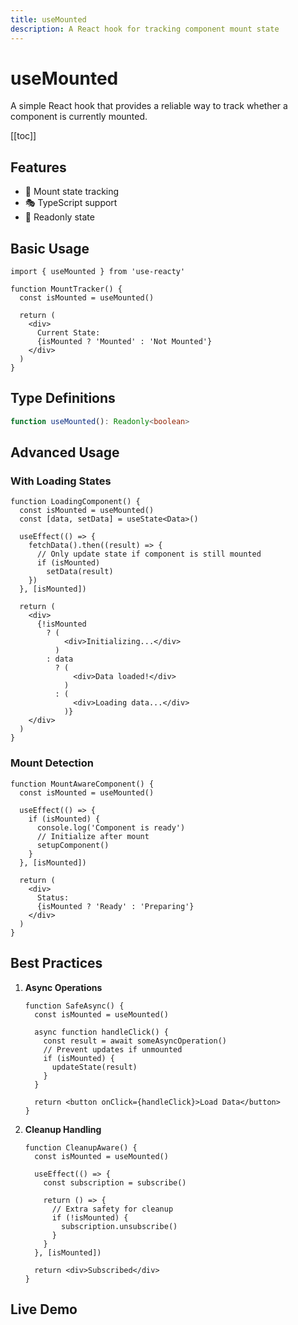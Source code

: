 ```yaml
---
title: useMounted
description: A React hook for tracking component mount state
---
```


# useMounted

A simple React hook that provides a reliable way to track whether a component is currently mounted.

[[toc]]

## Features

- 📌 Mount state tracking
- 🎭 TypeScript support
- 🎯 Readonly state

## Basic Usage

```tsx
import { useMounted } from 'use-reacty'

function MountTracker() {
  const isMounted = useMounted()

  return (
    <div>
      Current State:
      {isMounted ? 'Mounted' : 'Not Mounted'}
    </div>
  )
}
```

## Type Definitions

```typescript
function useMounted(): Readonly<boolean>
```

## Advanced Usage

### With Loading States

```tsx
function LoadingComponent() {
  const isMounted = useMounted()
  const [data, setData] = useState<Data>()

  useEffect(() => {
    fetchData().then((result) => {
      // Only update state if component is still mounted
      if (isMounted)
        setData(result)
    })
  }, [isMounted])

  return (
    <div>
      {!isMounted
        ? (
            <div>Initializing...</div>
          )
        : data
          ? (
              <div>Data loaded!</div>
            )
          : (
              <div>Loading data...</div>
            )}
    </div>
  )
}
```

### Mount Detection

```tsx
function MountAwareComponent() {
  const isMounted = useMounted()

  useEffect(() => {
    if (isMounted) {
      console.log('Component is ready')
      // Initialize after mount
      setupComponent()
    }
  }, [isMounted])

  return (
    <div>
      Status:
      {isMounted ? 'Ready' : 'Preparing'}
    </div>
  )
}
```

## Best Practices

1. **Async Operations**

   ```tsx
   function SafeAsync() {
     const isMounted = useMounted()

     async function handleClick() {
       const result = await someAsyncOperation()
       // Prevent updates if unmounted
       if (isMounted) {
         updateState(result)
       }
     }

     return <button onClick={handleClick}>Load Data</button>
   }
   ```

2. **Cleanup Handling**

   ```tsx
   function CleanupAware() {
     const isMounted = useMounted()

     useEffect(() => {
       const subscription = subscribe()

       return () => {
         // Extra safety for cleanup
         if (!isMounted) {
           subscription.unsubscribe()
         }
       }
     }, [isMounted])

     return <div>Subscribed</div>
   }
   ```

## Live Demo

<div>
<div ref="demo"></div>
</div>

<script setup>
import { createElement } from 'react'
import { createRoot } from 'react-dom/client'
import { ref, onMounted } from 'vue'
import UseMounted from './demo.tsx'

const demo = ref()

onMounted(() => {
  const root = createRoot(demo.value)
  root.render(createElement(UseMounted, {}, null))
})
</script>
